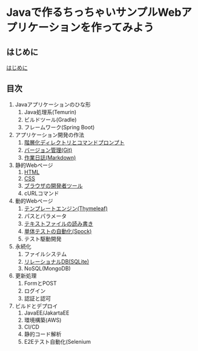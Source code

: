 # Javaで作るちっちゃいサンプルWebアプリケーションを作ってみよう

## はじめに

[はじめに](introduction.html)

## 目次


1. Javaアプリケーションのひな形
    1. Java処理系(Temurin)
    1. ビルドツール(Gradle)
    1. フレームワーク(Spring Boot)
1. アプリケーション開発の作法
    1. [階層化ディレクトリとコマンドプロンプト](cmdexe.html)
    1. [バージョン管理(Git)](git.html)
    1. [作業日誌(Markdown)](markdown.html)
1. 静的Webページ
    1. [HTML](html.html)
    1. [CSS](css.html)
    1. [ブラウザの開発者ツール](devtool.html)
    1. cURLコマンド
1. 動的Webページ
    1. [テンプレートエンジン(Thymeleaf)](thymeleaf.html)
    1. パスとパラメータ
    1. [テキストファイルの読み書き](textfile.html)
    1. [単体テストの自動化(Spock)](spock.html)
    1. テスト駆動開発
1. 永続化
    1. ファイルシステム
    1. [リレーショナルDB(SQLite)](sqlite.html)
    1. NoSQL(MongoDB)
1. 更新処理
    1. FormとPOST
    1. ログイン
    1. 認証と認可
1. ビルドとデプロイ
    1. JavaEE/JakartaEE
    1. 環境構築(AWS)
    1. CI/CD
    1. 静的コード解析
    1. E2Eテスト自動化(Selenium
    